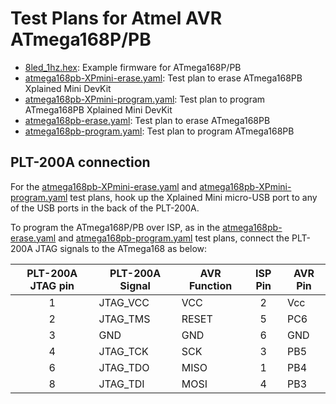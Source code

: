 # Test Plans for Atmel AVR ATmega168P/PB

- [8led\_1hz.hex](8led_1hz.hex): Example firmware for ATmega168P/PB
- [atmega168pb-XPmini-erase.yaml](atmega168pb-XPmini-erase.yaml): Test plan to erase ATmega168PB Xplained Mini DevKit
- [atmega168pb-XPmini-program.yaml](atmega168pb-XPmini-program.yaml): Test plan to program ATmega168PB Xplained Mini DevKit
- [atmega168pb-erase.yaml](atmega168pb-erase.yaml): Test plan to erase ATmega168PB 
- [atmega168pb-program.yaml](atmega168pb-program.yaml): Test plan to program ATmega168PB

## PLT-200A connection

For the [atmega168pb-XPmini-erase.yaml](atmega168pb-XPmini-erase.yaml) and
[atmega168pb-XPmini-program.yaml](atmega168pb-XPmini-program.yaml) test plans, hook
up the Xplained Mini micro-USB port to any of the USB ports in the back of the PLT-200A.

To program the ATmega168P/PB over ISP, as in the [atmega168pb-erase.yaml](atmega168pb-erase.yaml) and
[atmega168pb-program.yaml](atmega168pb-program.yaml) test plans, connect the PLT-200A JTAG signals to
the ATmega168 as below:

| PLT-200A JTAG pin | PLT-200A  Signal | AVR Function | ISP Pin | AVR Pin |
|:-----------------:|------------------|--------------|:-------:|---------|
| 1                 | JTAG\_VCC        | VCC          | 2       | Vcc     |
| 2                 | JTAG\_TMS        | RESET        | 5       | PC6     |
| 3                 | GND              | GND          | 6       | GND     |
| 4                 | JTAG\_TCK        | SCK          | 3       | PB5     |
| 6                 | JTAG\_TDO        | MISO         | 1       | PB4     |
| 8                 | JTAG\_TDI        | MOSI         | 4       | PB3     |

